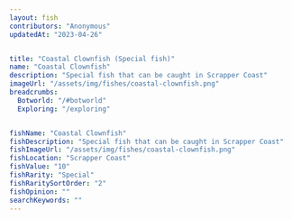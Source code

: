 ```yaml
---
layout: fish
contributors: "Anonymous"
updatedAt: "2023-04-26"


title: "Coastal Clownfish (Special fish)"
name: "Coastal Clownfish"
description: "Special fish that can be caught in Scrapper Coast"
imageUrl: "/assets/img/fishes/coastal-clownfish.png"
breadcrumbs:
  Botworld: "/#botworld"
  Exploring: "/exploring"


fishName: "Coastal Clownfish"
fishDescription: "Special fish that can be caught in Scrapper Coast"
fishImageUrl: "/assets/img/fishes/coastal-clownfish.png"
fishLocation: "Scrapper Coast"
fishValue: "10"
fishRarity: "Special"
fishRaritySortOrder: "2"
fishOpinion: ""
searchKeywords: ""
---
```


